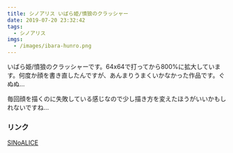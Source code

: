 ```yaml
---
title: シノアリス いばら姫/憤狼のクラッシャー
date: 2019-07-20 23:32:42
tags:
  - シノアリス
imgs:
  - /images/ibara-hunro.png
---
```


いばら姫/憤狼のクラッシャーです。64x64で打ってから800%に拡大しています。何度か顔を書き直したんですが、あんまりうまくいかなかった作品です。ぐぬぬ…

毎回顔を描くのに失敗している感じなので少し描き方を変えたほうがいいかもしれないですね…


### リンク
[SINoALICE](http://sinoalice.jp)
